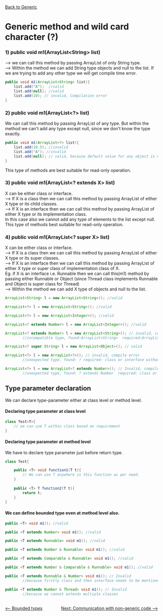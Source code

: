 [Back to Generic](../README.md)

# Generic method and wild card character (?)


### 1) public void m1(ArrayList\<String\> list)
--> we can call this method by passing ArrayList of only String type. <br>
--> Within the method we can add String type objects and null to the list. If we are trying to add any other type we will get compile time error.

```java
public void m1(ArrayList<String> list){
	list.add("A");  //valid
	list.add(null); //valid
	list.add(10); // invalid, Compilation error
}
```

### 2) public void m1(ArrayList<?> list)

We can call this method by passing ArrayList of any type. But within the method we can't add any type except null, since we don't know the type exactly.

```java
public void m1(ArrayList<?> list){
	list.add(10.5); //invalid
	list.add("A"); //invalid
	list.add(null); // valid, because default value for any object is null.
}
```

This type of methods are best suitable for read-only operation.

### 3) public void m1(ArrayList<? extends X> list)

X can be either class or interface. <br>
--> If X is a class then we can call this method by passing ArrayList of either X type or its child classes. <br>
--> If X is an interface then we can call this method by passing ArrayList of either X type or its implementation class.<br>
In this case also we cannot add any type of elements to the list except null. This type of methods best suitable for read-only operation.

### 4) public void m1(ArrayList<? super X> list)

X can be either class or interface.<br>
--> If X is a class then we can call this method by passing ArrayList of either X type or its super classes. <br>
--> If X is an interface then we can call this method by passing ArrayList of either X type or super class of implementation class of X.<br>
Eg. if X is an interface i.e. Runnable then we can call this(m1) method by passing either Runnable or Object (since Thread class implements Runnable and Object is super class for Thread) <br>
--> Within the method we can add X type of objects and null to the list.

```java
ArrayList<String> l = new ArrayList<String>(); //valid

ArrayList<?> l = new ArrayList<String>(); //valid

ArrayList<?> l = new ArrayList<Integer>(); //valid

ArrayList<? extends Number> l = new ArrayList<Integer>(); //valid

ArrayList<? extends Number> l = new ArrayList<String>(); // invalid, compile error
        //incompatible type, found:ArrayList<String>  required:ArrayList<? extends Number>

ArrayList<? super String> l = new ArrayList<Object>(); // valid

ArrayList<?> l = new ArrayList<?>(); // invalid, compile error
        //unexpected type, found: ? required: class or interface without bounds

ArrayList<?> l = new ArrayList<? extends Number>(); // Invalid, compile error
        //unexpected type, found: ? extends Number  required: class or interface without bounds
```

## Type parameter declaration

We can declare type-parameter either at class level or method level. 

#### Declaring type parameter at class level

``` java
class Test<T>{
	// we can use T within class based on requirement
}
```

#### Declaring type parameter at method level
We have to declare type parameter just before return type.

```java
class Test{

	public <T> void function1(T t){
		// We can use T anywhere in this function as per need.
	}
	
	public <T> T function2(T t){
		return t;
	}
}
```

#### We can define bounded type even at method level also.

```java
public <T> void m1(); //valid

public <T extends Number> void m1(); //valid

public <T extends Runnable> void m1(); //valid

public <T extends Number & Runnable> void m1(); //valid

public <T extends Comparable & Runnable> void m1(); //valid

public <T extends Number & Comparable & Runnable> void m1(); //valid

public <T extends Runnable & Number> void m1(); // Invalid
        //because firstly class and then interface needs to be mentioned.

public <T extends Number & Thread> void m1(); // Invalid
        //because we cannot extends multiple classes
```


<br>

<div style="float:left">
  <a href="../3_bounded_types/README.md" style=""><-- Bounded types</a>
</div>


<div style="float:right">
  <a href="../5_communication_with_non_generic_code/README.md" style="">Next: Communication with non-generic code --></a>
</div>

<br>